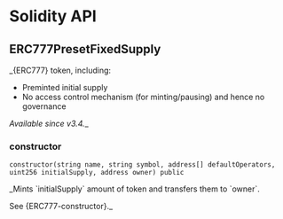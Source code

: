 # Solidity API

## ERC777PresetFixedSupply

_{ERC777} token, including:

 - Preminted initial supply
 - No access control mechanism (for minting/pausing) and hence no governance

_Available since v3.4.__

### constructor

```solidity
constructor(string name, string symbol, address[] defaultOperators, uint256 initialSupply, address owner) public
```

_Mints &#x60;initialSupply&#x60; amount of token and transfers them to &#x60;owner&#x60;.

See {ERC777-constructor}._

